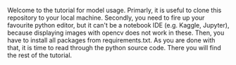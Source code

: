 Welcome to the tutorial for model usage. Primarly, it is useful to clone this repository to your local machine. Secondly, you need to fire up your 
favourite python editor, but it can't be a notebook IDE (e.g. Kaggle, Jupyter), because displaying images with opencv does not work in these.
Then, you have to install all packages from requirements.txt. As you are done with that, it is time to read through the python source code. There you will find the rest of the tutorial.
